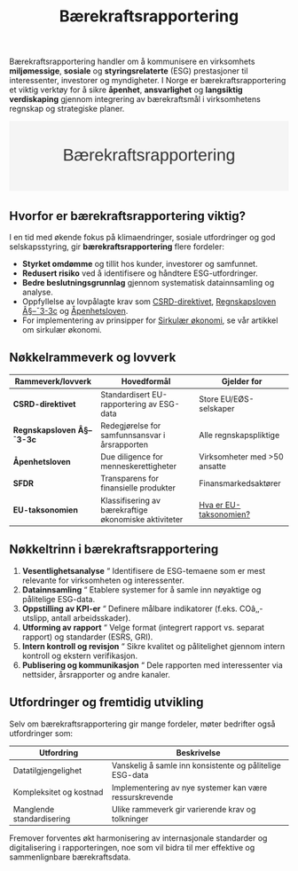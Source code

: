 ﻿---
title: "Bærekraftsrapportering"
seoTitle: "Bærekraftsrapportering"
description: 'Bærekraftsrapportering handler om å kommunisere en virksomhets **miljømessige**, **sosiale** og **styringsrelaterte** (ESG) prestasjoner til interessenter, i...'
---

Bærekraftsrapportering handler om å kommunisere en virksomhets **miljømessige**, **sosiale** og **styringsrelaterte** (ESG) prestasjoner til interessenter, investorer og myndigheter. I Norge er bærekraftsrapportering et viktig verktøy for å sikre **åpenhet**, **ansvarlighet** og **langsiktig verdiskaping** gjennom integrering av bærekraftsmål i virksomhetens regnskap og strategiske planer.

![Bærekraftsrapportering](baerekraftsrapportering-image.svg)

## Hvorfor er bærekraftsrapportering viktig?

I en tid med økende fokus på klimaendringer, sosiale utfordringer og god selskapsstyring, gir **bærekraftsrapportering** flere fordeler:

* **Styrket omdømme** og tillit hos kunder, investorer og samfunnet.
* **Redusert risiko** ved å identifisere og håndtere ESG-utfordringer.
* **Bedre beslutningsgrunnlag** gjennom systematisk datainnsamling og analyse.
* Oppfyllelse av lovpålagte krav som [CSRD-direktivet](/blogs/regnskap/hva-er-csrd "Hva er CSRD? Corporate Sustainability Reporting Directive - Komplett Guide"), [Regnskapsloven Â§–¯3-3c](/blogs/regnskap/hva-er-opplysningsplikt "Hva er Opplysningsplikt? Guide til Regnskapsloven Â§–¯3-3c og samfunnsansvar") og [Åpenhetsloven](/blogs/regnskap/hva-er-opplysningsplikt "Hva er Opplysningsplikt? Guide til Åpenhetsloven og due diligence").
* For implementering av prinsipper for [Sirkulær økonomi](/blogs/regnskap/sirkulaer-okonomi "Sirkulær økonomi i Regnskap: En Guide til Sirkulær økonomi og Regnskapspraksis"), se vår artikkel om sirkulær økonomi.

## Nøkkelrammeverk og lovverk

| Rammeverk/lovverk                      | Hovedformål                                     | Gjelder for                 |
|----------------------------------------|--------------------------------------------------|-----------------------------|
| **CSRD-direktivet**                    | Standardisert EU-rapportering av ESG-data        | Store EU/EØS-selskaper      |
| **Regnskapsloven Â§–¯3-3c**              | Redegjørelse for samfunnsansvar i årsrapporten   | Alle regnskapspliktige      |
| **Åpenhetsloven**                      | Due diligence for menneskerettigheter            | Virksomheter med >50 ansatte|
| **SFDR**                               | Transparens for finansielle produkter            | Finansmarkedsaktører        |
| **EU-taksonomien**                     | Klassifisering av bærekraftige økonomiske aktiviteter | [Hva er EU-taksonomien?](/blogs/regnskap/hva-er-eu-taksonomien "EU-taksonomien: Klassifiseringssystem for Bærekraftige Aktiviteter") |

## Nøkkeltrinn i bærekraftsrapportering

1. **Vesentlighetsanalyse** “ Identifisere de ESG-temaene som er mest relevante for virksomheten og interessenter.
2. **Datainnsamling** “ Etablere systemer for å samle inn nøyaktige og pålitelige ESG-data.
3. **Oppstilling av KPI-er** “ Definere målbare indikatorer (f.eks. COâ‚‚-utslipp, antall arbeidsskader).
4. **Utforming av rapport** “ Velge format (integrert rapport vs. separat rapport) og standarder (ESRS, GRI).
5. **Intern kontroll og revisjon** “ Sikre kvalitet og pålitelighet gjennom intern kontroll og ekstern verifikasjon.
6. **Publisering og kommunikasjon** “ Dele rapporten med interessenter via nettsider, årsrapporter og andre kanaler.

## Utfordringer og fremtidig utvikling

Selv om bærekraftsrapportering gir mange fordeler, møter bedrifter også utfordringer som:

| Utfordring                  | Beskrivelse                                                |
|-----------------------------|------------------------------------------------------------|
| Datatilgjengelighet         | Vanskelig å samle inn konsistente og pålitelige ESG-data   |
| Kompleksitet og kostnad     | Implementering av nye systemer kan være ressurskrevende    |
| Manglende standardisering   | Ulike rammeverk gir varierende krav og tolkninger          |

Fremover forventes økt harmonisering av internasjonale standarder og digitalisering i rapporteringen, noe som vil bidra til mer effektive og sammenlignbare bærekraftsdata.











